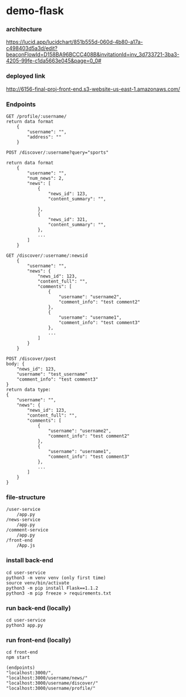 # demo-flask

### architecture
https://lucid.app/lucidchart/851b555d-060d-4b80-a17a-c498403d5a3d/edit?beaconFlowId=D158BA96BCCC408B&invitationId=inv_3d733721-3ba3-4205-99fe-c1da5663e045&page=0_0#

### deployed link
http://6156-final-proj-front-end.s3-website-us-east-1.amazonaws.com/

### Endpoints
```
GET /profile/:username/
return data format
    {
        "username": "",
        "address": ""
    }

POST /discover/:username?query="sports"

return data format
    {
        "username": "",
        "num_news": 2,
        "news": [
            {
                "news_id": 123,
                "content_summary": "",

            },
            {
                "news_id": 321,
                "content_summary": "",
            },
            ...
        ]
    }

GET /discover/:username/:newsid
    {
        "username": "",
        "news": {
            "news_id": 123,
            "content_full": "",
            "comments": [
                {
                    "username": "username2",
                    "comment_info": "test comment2"
                },
                {
                    "username": "username1",
                    "comment_info": "test comment3"
                },
                ...
            ]
        }
    }

POST /discover/post
body: {
    "news_id": 123,
    "username": "test_username"
    "comment_info": "test comment3"
}
return data type: 
{
    "username": "",
    "news": {
        "news_id": 123,
        "content_full": "",
        "comments": [
            {
                "username": "username2",
                "comment_info": "test comment2"
            },
            {
                "username": "username1",
                "comment_info": "test comment3"
            },
            ...
        ]
    }
}

```

### file-structure
```
/user-service
    /app.py
/news-service
    /app.py
/comment-service
    /app.py
/front-end
    /App.js
```

### install back-end 
```
cd user-service
python3 -m venv venv (only first time)
source venv/bin/activate
python3 -m pip install Flask==1.1.2
python3 -m pip freeze > requirements.txt
```

### run back-end (locally)
```
cd user-service
python3 app.py
```

### run front-end (locally)
```
cd front-end
npm start  

(endpoints)
"localhost:3000/", 
"localhost:3000/username/news/"
"localhost:3000/username/discover/"
"localhost:3000/username/profile/"
```
